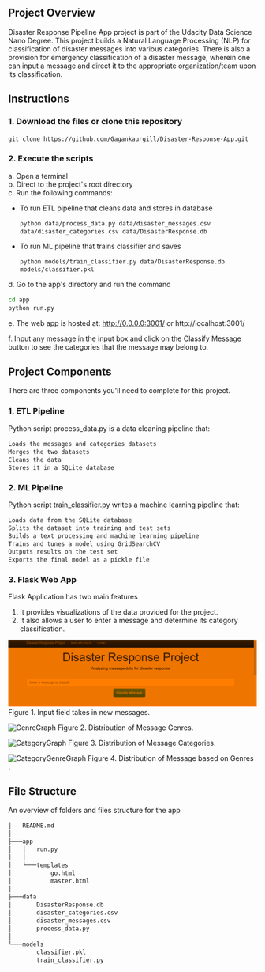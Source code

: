 ## Project Overview <a name="Project-Overview"></a>
Disaster Response Pipeline App project is part of the Udacity Data Science Nano Degree. This project builds a Natural Language Processing (NLP) for classification of disaster messages into various categories. There is also a provision for emergency classification of a disaster message, wherein one can input a message and direct it to the appropriate organization/team upon its classification. 



## Instructions <a name="How-To-Run-This-Project"></a>
### 1. Download the files or clone this repository
  ```
  git clone https://github.com/Gagankaurgill/Disaster-Response-App.git
  ```
### 2. Execute the scripts
a. Open a terminal <br>
b. Direct to the project's root directory <br>
c. Run the following commands: <br>
- To run ETL pipeline that cleans data and stores in database
  ```
  python data/process_data.py data/disaster_messages.csv data/disaster_categories.csv data/DisasterResponse.db
  ```
- To run ML pipeline that trains classifier and saves
  ```
  python models/train_classifier.py data/DisasterResponse.db models/classifier.pkl
  ```

d. Go to the app's directory and run the command
```sh
cd app
python run.py
```
e. The web app is hosted at: http://0.0.0.0:3001/ or http://localhost:3001/ 

f. Input any message in the input box and click on the Classify Message button to see the categories that the message may belong to.


## Project Components

There are three components you'll need to complete for this project.
### 1. ETL Pipeline

Python script process_data.py is a data cleaning pipeline that:

    Loads the messages and categories datasets
    Merges the two datasets
    Cleans the data
    Stores it in a SQLite database

### 2. ML Pipeline

Python script train_classifier.py writes a machine learning pipeline that:

    Loads data from the SQLite database
    Splits the dataset into training and test sets
    Builds a text processing and machine learning pipeline
    Trains and tunes a model using GridSearchCV
    Outputs results on the test set
    Exports the final model as a pickle file

### 3. Flask Web App
Flask Application has two main features
1. It provides visualizations of the data provided for the project.
2. It also allows a user to enter a message and determine its category classification. 

![input](images/Enter_message.PNG)
Figure 1. Input field takes in new messages.

![GenreGraph](img/Graph_Genre.png)
Figure 2. Distribution of Message Genres.

![CategoryGraph](img/Graph_Category.png)
Figure 3. Distribution of Message Categories.

![CategoryGenreGraph](img/Graph_CategoryGenre.png)
Figure 4. Distribution of Message based on Genres .

## File Structure
An overview of folders and files structure for the app

```
│   README.md
│
├───app
│   │   run.py
│   │
│   └───templates
│           go.html
│           master.html
│
├───data
│       DisasterResponse.db
│       disaster_categories.csv
│       disaster_messages.csv
│       process_data.py
│
└───models
        classifier.pkl
        train_classifier.py

```



